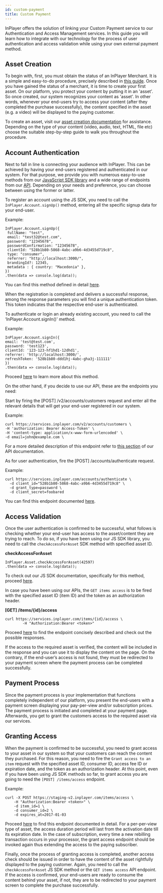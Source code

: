 ```yaml
---
id: custom-payment
title: Custom Payment
---
```


InPlayer offers the solution of linking your Custom Payment service to our Authentication and Access Management services. In this guide you will learn how to integrate with our technology for the process of user authentication and access validation while using your own external payment method. 

## Asset Creation

To begin with, first, you must obtain the status of an InPlayer Merchant. It is a simple and easy-to-do procedure, precisely described in [this guide](https://inplayer.com/docs/getting-started/creating-your-account/). 
Once you have gained the status of a merchant, it is time to create your first asset. On our platform, you protect your content by putting it in an 'asset'. So once created, our system recognizes your content as 'asset'. In other words, whenever your end-users try to access your content (after they completed the purchase successfully), the content specified in the asset (e.g. a video) will be displayed to the paying customer.

To create an asset, visit our [asset creation documentation](https://inplayer.com/docs/assets/) for assistance. Depending on the type of your content (video, audio, text, HTML, file etc) choose the suitable step-by-step guide to walk you throughout the procedure. 

## Account Authentication 

Next to fall in line is connecting your audience with InPlayer. This can be achieved by having your end-users registered and authenticated in our system. For that purpose, we provide you with numerous easy-to-use methods from our [JavaScript SDK library](https://inplayer-js.netlify.app/) and a wide range of endpoints from our [API](https://docs.inplayer.com/api/). Depending on your needs and preference, you can choose between using the former or latter.

To register an account using the JS SDK, you need to call the `InPlayer.Account.signUp()` method, entering all the specific signup data for your end-user. 

Example:
```
InPlayer.Account.signUp({
 fullName: "test",
 email: "test32@test.com",
 password: "12345678",
 passwordConfirmation: "12345678",
 clientId: "528b1b80-5868-4abc-a9b6-4d3455d719c8",
 type: "consumer",
 referrer: "http://localhost:3000/",
 brandingId?: 12345,
 metadata : { country: "Macedonia" },
})
.then(data => console.log(data));
```

You can find this method defined in detail [here](https://inplayer-js.netlify.app/classes/account.html#signup). 

When the registration is completed and delivers a successful response, among the response parameters you will find a unique authentication token. This token indicates that the respective end-user is authenticated.

To authenticate or login an already existing account, you need to call the ‘InPlayer.Account.signIn()' method.


Example:
```
InPlayer.Account.signIn({
email: 'test@test.com',
password: 'test123',
clientId: '123-123-hf1hd1-12dhd1',
referrer: 'http://localhost:3000/',
refreshToken: '528b1b80-ddd1hj-4abc-gha3j-111111'
})
.then(data => console.log(data));
```

Proceed [here](https://inplayer-js.netlify.app/classes/account.html#signin) to learn more about this method.


On the other hand, if you decide to use our API, these are the endpoints you need:


Start by firing the [POST] /v2/accounts/customers request and enter all the relevant details that will get your end-user registered in our system. 


Example:
```
curl https://services.inplayer.com/v2/accounts/customers \
-H 'authorization: Bearer Access-Token' \
-H 'content-type: application/x-www-form-urlencoded' \
-d email=john@example.com \
```

For a more detailed description of this endpoint refer to [this section](https://docs.inplayer.com/api/accounts/#operation/createAccount) of our API documentation.

As for user authentication, fire the [POST] /accounts/authenticate request.

Example:
```
curl https://services.inplayer.com/accounts/authenticate \
  -d client_id="528b1b80-5868-4abc-a9b6-4d3455d719c8" \
  -d grant_type=password \
  -d client_secret=foobared
```

You can find this endpoint documented [here](https://docs.inplayer.com/api/accounts/#operation/authenticate). 

## Access Validation

Once the user authentication is confirmed to be successful, what follows is checking whether your end-user has access to the asset/content they are trying to reach. To do so, if you have been using our JS SDK library, you need to call the `checkAccessForAsset` SDK method with specified asset ID. 

**checkAccessForAsset**
```
InPlayer.Asset.checkAccessForAsset(42597)
.then(data => console.log(data));
```

To check out our JS SDK documentation, specifically for this method, proceed [here](https://inplayer-js.netlify.app/classes/asset.html#checkaccessforasset).

In case you have been using our APIs, the `GET items access` is to be fired with the specified asset ID (item ID) and the token as an authorization header. 

**[GET] /items/{id}/access**

```
curl https://services.inplayer.com/items/{id}/access \
        -H "Authorization:Bearer <token>"
```

Proceed [here](https://docs.inplayer.com/api/assets/#operation/getAccess) to find the endpoint concisely described and check out the possible responses.

If the access to the required asset is verified, the content will be included in the response and you can use it to display the content on the page. On the contrary, if the end-user’s access is not found, they must be redirected to your payment screen where the payment process can be completed successfully.

## Payment Process

Since the payment process is your implementation that functions completely independent of our platform, you present the end-users with a payment screen displaying your pay-per-view and/or subscription prices. The payment process is initiated and completed at your payment page. Afterwards, you get to grant the customers access to the required asset via our services. 

## Granting Access

When the payment is confirmed to be successful, you need to grant access to your asset in our system so that your customers can reach the content they purchased. For this reason, you need to fire the `Grant access to an item` request with the specified asset ID, consumer ID, access fee ID or expiration date, and the token as an authorization header. At this point, even if you have been using JS SDK methods so far, to grant access you are going to need the `[POST] /items/access` endpoint. 

Example:
```
curl -X POST https://staging-v2.inplayer.com/items/access \
    -H "Authorization:Bearer <token>" \
    -d item_id=1 \
    -d consumer_id=2 \
    -d expires_at=2017-01-03
```

Proceed [here](https://docs.inplayer.com/api/assets/#operation/grantAccess) to find this endpoint documented in detail. 
For a per-per-view type of asset, the access duration period will last from the activation date till its expiration date. In the case of subscription, every time a new rebilling transaction occurs in your processor, the grant access endpoint should be invoked again thus extending the access to the paying subscriber.

Finally, once the process of granting access is completed, another access check should be issued in order to have the content of the asset rightfully displayed to the paying customer. Again, you need to call the `checkAccessForAsset` JS SDK method or the `GET items access` API endpoint. If the access is confirmed, your end-users are ready to consume the content behind your asset, if not, they are to be redirected to your payment screen to complete the purchase successfully.
